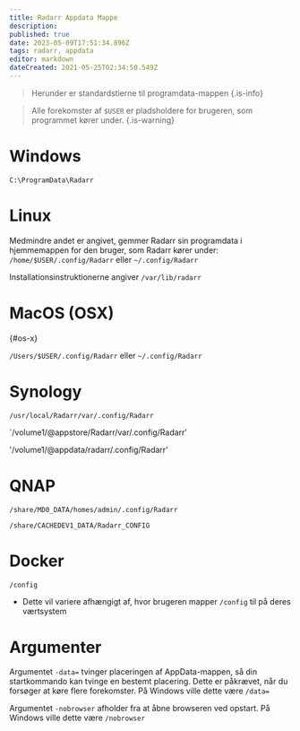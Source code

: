 ```yaml
---
title: Radarr Appdata Mappe
description: 
published: true
date: 2023-05-09T17:51:34.896Z
tags: radarr, appdata
editor: markdown
dateCreated: 2021-05-25T02:34:50.549Z
---
```


> Herunder er standardstierne til programdata-mappen {.is-info}

> Alle forekomster af `$USER` er pladsholdere for brugeren, som programmet kører under. {.is-warning}

# Windows

`C:\ProgramData\Radarr`

# Linux

Medmindre andet er angivet, gemmer Radarr sin programdata i hjemmemappen for den bruger, som Radarr kører under: `/home/$USER/.config/Radarr` eller `~/.config/Radarr`

Installationsinstruktionerne angiver `/var/lib/radarr`

# MacOS (OSX)

{#os-x}

`/Users/$USER/.config/Radarr` eller `~/.config/Radarr`

# Synology

`/usr/local/Radarr/var/.config/Radarr`

`/volume1/@appstore/Radarr/var/.config/Radarr'

'/volume1/@appdata/radarr/.config/Radarr'

# QNAP

`/share/MD0_DATA/homes/admin/.config/Radarr`

`/share/CACHEDEV1_DATA/Radarr_CONFIG`

# Docker

`/config`

- Dette vil variere afhængigt af, hvor brugeren mapper `/config` til på deres værtsystem

# Argumenter

Argumentet `-data=` tvinger placeringen af AppData-mappen, så din startkommando kan tvinge en bestemt placering. Dette er påkrævet, når du forsøger at køre flere forekomster. På Windows ville dette være `/data=`

Argumentet `-nobrowser` afholder fra at åbne browseren ved opstart. På Windows ville dette være `/nobrowser`